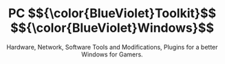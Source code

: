 <p align="center">
    <h1 align="center">
  PC $${\color{BlueViolet}Toolkit}$$ $${\color{BlueViolet}Windows}$$
</h1>
    <p align="center">Hardware, Network, Software Tools and Modifications, Plugins for a better Windows for Gamers.</p>
</p>
